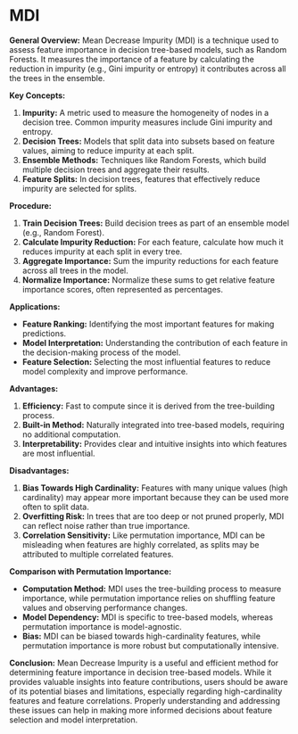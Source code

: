 # MDI

**General Overview:**
Mean Decrease Impurity (MDI) is a technique used to assess feature importance in decision tree-based models, such as Random Forests. It measures the importance of a feature by calculating the reduction in impurity (e.g., Gini impurity or entropy) it contributes across all the trees in the ensemble.

**Key Concepts:**
1. **Impurity:** A metric used to measure the homogeneity of nodes in a decision tree. Common impurity measures include Gini impurity and entropy.
2. **Decision Trees:** Models that split data into subsets based on feature values, aiming to reduce impurity at each split.
3. **Ensemble Methods:** Techniques like Random Forests, which build multiple decision trees and aggregate their results.
4. **Feature Splits:** In decision trees, features that effectively reduce impurity are selected for splits.

**Procedure:**
1. **Train Decision Trees:** Build decision trees as part of an ensemble model (e.g., Random Forest).
2. **Calculate Impurity Reduction:** For each feature, calculate how much it reduces impurity at each split in every tree.
3. **Aggregate Importance:** Sum the impurity reductions for each feature across all trees in the model.
4. **Normalize Importance:** Normalize these sums to get relative feature importance scores, often represented as percentages.

**Applications:**
- **Feature Ranking:** Identifying the most important features for making predictions.
- **Model Interpretation:** Understanding the contribution of each feature in the decision-making process of the model.
- **Feature Selection:** Selecting the most influential features to reduce model complexity and improve performance.

**Advantages:**
1. **Efficiency:** Fast to compute since it is derived from the tree-building process.
2. **Built-in Method:** Naturally integrated into tree-based models, requiring no additional computation.
3. **Interpretability:** Provides clear and intuitive insights into which features are most influential.

**Disadvantages:**
1. **Bias Towards High Cardinality:** Features with many unique values (high cardinality) may appear more important because they can be used more often to split data.
2. **Overfitting Risk:** In trees that are too deep or not pruned properly, MDI can reflect noise rather than true importance.
3. **Correlation Sensitivity:** Like permutation importance, MDI can be misleading when features are highly correlated, as splits may be attributed to multiple correlated features.

**Comparison with Permutation Importance:**
- **Computation Method:** MDI uses the tree-building process to measure importance, while permutation importance relies on shuffling feature values and observing performance changes.
- **Model Dependency:** MDI is specific to tree-based models, whereas permutation importance is model-agnostic.
- **Bias:** MDI can be biased towards high-cardinality features, while permutation importance is more robust but computationally intensive.

**Conclusion:**
Mean Decrease Impurity is a useful and efficient method for determining feature importance in decision tree-based models. While it provides valuable insights into feature contributions, users should be aware of its potential biases and limitations, especially regarding high-cardinality features and feature correlations. Properly understanding and addressing these issues can help in making more informed decisions about feature selection and model interpretation.
